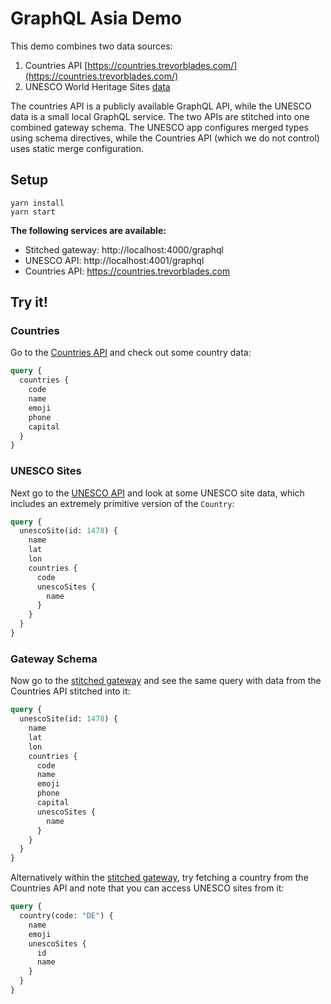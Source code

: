 # GraphQL Asia Demo

This demo combines two data sources:

1. Countries API [https://countries.trevorblades.com/](https://countries.trevorblades.com/)
2. UNESCO World Heritage Sites [data](https://whc.unesco.org/en/list/)

The countries API is a publicly available GraphQL API, while the UNESCO data is a small local GraphQL service. The two APIs are stitched into one combined gateway schema. The UNESCO app configures merged types using schema directives, while the Countries API (which we do not control) uses static merge configuration.

## Setup

```shell
yarn install
yarn start
```

**The following services are available:**

- Stitched gateway: http://localhost:4000/graphql
- UNESCO API: http://localhost:4001/graphql
- Countries API: https://countries.trevorblades.com

## Try it!

### Countries

Go to the [Countries API](https://countries.trevorblades.com) and check out some country data:

```graphql
query {
  countries {
    code
    name
    emoji
    phone
    capital
  }
}
```

### UNESCO Sites

Next go to the [UNESCO API](http://localhost:4001/graphql) and look at some UNESCO site data, which includes an extremely primitive version of the `Country`:

```graphql
query {
  unescoSite(id: 1478) {
    name
    lat
    lon
    countries {
      code
      unescoSites {
        name
      }
    }
  }
}
```

### Gateway Schema

Now go to the [stitched gateway](http://localhost:4000/graphql) and see the same query with data from the Countries API stitched into it:

```graphql
query {
  unescoSite(id: 1478) {
    name
    lat
    lon
    countries {
      code
      name
      emoji
      phone
      capital
      unescoSites {
        name
      }
    }
  }
}
```

Alternatively within the [stitched gateway](http://localhost:4000/graphql), try fetching a country from the Countries API and note that you can access UNESCO sites from it:

```graphql
query {
  country(code: "DE") {
    name
    emoji
    unescoSites {
      id
      name
    }
  }
}
```
